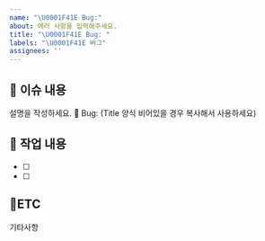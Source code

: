 ```yaml
---
name: "\U0001F41E Bug:"
about: 에러 사항을 입력해주세요.
title: "\U0001F41E Bug: "
labels: "\U0001F41E 버그"
assignees: ''
---
```


## :bookmark_tabs: 이슈 내용

설명을 작성하세요.
🐞 Bug: (Title 양식 비어있을 경우 복사해서 사용하세요)

## :pencil: 작업 내용

- [ ]
- [ ]

## :round_pushpin:ETC

기타사항
